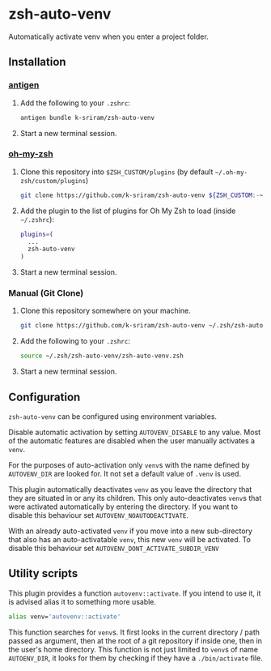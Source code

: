 # zsh-auto-venv
Automatically activate venv when you enter a project folder.

## Installation

### [antigen](https://github.com/zsh-users/antigen)

1. Add the following to your `.zshrc`:

    ```sh
    antigen bundle k-sriram/zsh-auto-venv
    ```

2. Start a new terminal session.

### [oh-my-zsh](http://github.com/robbyrussell/oh-my-zsh)

1. Clone this repository into `$ZSH_CUSTOM/plugins` (by default `~/.oh-my-zsh/custom/plugins`)

    ```sh
    git clone https://github.com/k-sriram/zsh-auto-venv ${ZSH_CUSTOM:-~/.oh-my-zsh/custom}/plugins/zsh-auto-venv --depth=1
    ```

2. Add the plugin to the list of plugins for Oh My Zsh to load (inside `~/.zshrc`):

    ```sh
    plugins=(
      ...
      zsh-auto-venv
    )
    ```

3. Start a new terminal session.

### Manual (Git Clone)

1. Clone this repository somewhere on your machine.

    ```sh
    git clone https://github.com/k-sriram/zsh-auto-venv ~/.zsh/zsh-auto-venv
    ```

2. Add the following to your `.zshrc`:

    ```sh
    source ~/.zsh/zsh-auto-venv/zsh-auto-venv.zsh
    ```

3. Start a new terminal session.

## Configuration

`zsh-auto-venv` can be configured using environment variables.

Disable automatic activation by setting `AUTOVENV_DISABLE` to any value. Most of the automatic features are disabled when the user manually activates a `venv`.

For the purposes of auto-activation only `venv`s with the name defined by `AUTOVENV_DIR` are looked for. It not set a default value of `.venv` is used.

This plugin automatically deactivates `venv` as you leave the directory that they are situated in or any its children. This only auto-deactivates `venv`s that were activated automatically by entering the directory. If you want to disable this behaviour set `AUTOVENV_NOAUTODEACTIVATE`.

With an already auto-activated `venv` if you move into a new sub-directory that also has an auto-activatable `venv`, this new `venv` will be activated. To disable this behaviour set `AUTOVENV_DONT_ACTIVATE_SUBDIR_VENV`

## Utility scripts

This plugin provides a function `autovenv::activate`. If you intend to use it, it is advised alias it to something more usable.

```sh
alias venv='autovenv::activate'
```

This function searches for `venv`s. It first looks in the current directory / path passed as argument, then at the root of a git repository if inside one, then in the user's home directory. This function is not just limited to `venv`s of name `AUTOENV_DIR`, it looks for them by checking if they have a `./bin/activate` file.